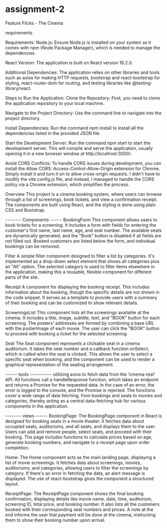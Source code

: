 # assignment-2
 Feature Flicks - The Cinema


 requirements

Requirements:
Node.js: Ensure Node.js is installed on your system as it comes with npm (Node Package Manager), which is needed to manage the dependencies.

React Version: The application is built on React version 18.2.0.

Additional Dependencies: The application relies on other libraries and tools such as axios for making HTTP requests, bootstrap and react-bootstrap for styling, react-router-dom for routing, and testing libraries like @testing-library/react.

Steps to Run the Application:
Clone the Repository: First, you need to clone the application repository to your local machine.

Navigate to the Project Directory: Use the command line to navigate into the project directory.

Install Dependencies: Run the command npm install to install all the dependencies listed in the provided JSON file.

Start the Development Server: Run the command npm start to start the development server. This will compile and serve the application, usually opening it in a new browser window at http://localhost:3000/.

Avoid CORS Conflicts: To handle CORS issues during development, you can install the Allow CORS: Access-Control-Allow-Origin extension for Chrome. Simply install it and turn it on to allow cross-origin requests.
I didn't have to modify the vite.config.js file, and instead, I managed to handle the CORS policy via a Chrome extension, which simplifies the process.


Overview
This project is a cinema booking system, where users can browse through a list of screenings, book tickets, and view a confirmation receipt. The components are built using React, and the styling is done using plain CSS and Bootstrap.

-------- Components ------
 BookingForm
This component allows users to book tickets for a screening. It includes a form with fields for entering the customer's first name, last name, age, and seat number. The available seats are dynamically generated, and the "Book" button is disabled if all fields are not filled out. Booked customers are listed below the form, and individual bookings can be removed.

Filter
A simple filter component designed to filter a list by categories. It's implemented as a drop-down select element that shows all categories plus an "All" option. The selected category is used to filter items elsewhere in the application, making this a reusable, flexible component for different parts of the site.

Receipt
A component for displaying the booking receipt. This includes information about the booking, though the specific details are not shown in the code snippet. It serves as a template to provide users with a summary of their booking and can be customized to show relevant details.

ScreeningsList
This component lists all the screenings available at the cinema. It includes a title, image, subtitle, text, and "BOOK" button for each screening. The posters' addresses are formed by combining a base URL with the posterImage of each movie. The user can click the "BOOK" button to proceed with booking a ticket for the selected screening.

Seat
The Seat component represents a clickable seat in a cinema auditorium. It takes the seat number and a callback function onSelect, which is called when the seat is clicked. This allows the user to select a specific seat when booking, and the component can be used to render a graphical representation of the seating arrangement.

------ tools -----------
utilizing axios to fetch data from the 'cinema-rest' API. All functions call a handleResponse function, which takes an endpoint and returns a Promise for the requested data. In the case of an error, the error is logged to the console, and the Promise is rejected. The functions cover a wide range of data fetching, from bookings and seats to movies and categories, thereby acting as a central data-fetching hub for various components in the application.


-------- views  ------
BookingPage:
The BookingPage component in React is designed for booking seats in a movie theater. It fetches data about occupied seats, auditoriums, and all seats, and displays them to the user. Users can add and remove people, select seats, and proceed with their booking. The page includes functions to calculate prices based on age, generate booking numbers, and navigate to a receipt page upon order completion.

Home:
The Home component acts as the main landing page, displaying a list of movie screenings. It fetches data about screenings, movies, auditoriums, and categories, allowing users to filter the screenings by category. If there's an error in fetching the data, an alert message is displayed. The use of react-bootstrap gives the component a structured layout.

ReceiptPage:
The ReceiptPage component shows the final booking confirmation, displaying details like movie name, date, time, auditorium, screening ID, total price, and booking number. It also lists all the customers booked with their corresponding seat numbers and prices. A note at the end informs the user that payment will be done at the cinema, instructing them to show their booking number upon arrival.
